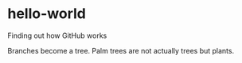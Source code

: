 # hello-world
Finding out how GitHub works

Branches become a tree. Palm trees are not actually trees but plants.
